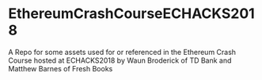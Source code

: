 # EthereumCrashCourseECHACKS2018
A Repo for some assets used for or referenced in the Ethereum Crash Course hosted at ECHACKS2018 by Waun Broderick of TD Bank and Matthew Barnes of Fresh Books
